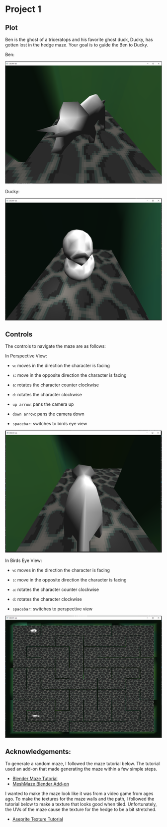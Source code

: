 # Project 1 

## Plot

Ben is the ghost of a triceratops and his favorite ghost duck, Ducky, has gotten lost in the hedge 
maze. Your goal is to guide the Ben to Ducky. 

Ben:

![Ben](../img/ben.png)

Ducky:

![Ducky](../img/ducky.png)

## Controls
The controls to navigate the maze are as follows:

In Perspective View:

* `w`: moves in the direction the character is facing

* `s`: move in the opposite direction the character is facing

* `a`: rotates the character counter clockwise

* `d`: rotates the character clockwise

* `up arrow`: pans the camera up

* `down arrow`: pans the camera down

* `spacebar`: switches to birds eye view

![Perspective](../img/perspective.png)

In Birds Eye View:

* `w`: moves in the direction the character is facing

* `s`: move in the opposite direction the character is facing 

* `a`: rotates the character counter clockwise

* `d`: rotates the character clockwise

* `spacebar`: switches to perspective view

![Birdeye](../img/birdeye.png)

## Acknowledgements:
To generate a random maze, I followed the maze tutorial below. 
The tutorial used an add-on that made generating the maze within a few
simple steps. 

* [Blender Maze Tutorial](https://www.youtube.com/watch?v=QzTISx91HOI)
* [MeshMaze Blender Add-on](https://github.com/elfnor/mesh_maze)

I wanted to make the maze look like it was from a video game from ages ago. 
To make the textures for the maze walls and the path, I followed 
the tutorial below to make a texture that looks good when tiled.
Unfortunately, the UVs of the maze cause the texture for the hedge 
to be a bit stretched. 

* [Aseprite Texture Tutorial](https://www.youtube.com/watch?v=6U1WAHwmlc0)

